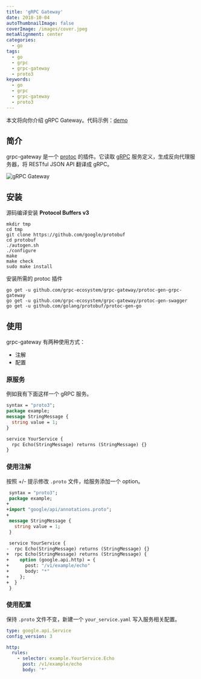 ```yaml
---
title: 'gRPC Gateway'
date: 2018-10-04
autoThumbnailImage: false
coverImage: /images/cover.jpeg
metaAlignment: center
categories:
  - go
tags:
  - go
  - grpc
  - grpc-gateway
  - proto3
keywords:
  - go
  - grpc
  - grpc-gateway
  - proto3
---
```


本文将向你介绍 gRPC Gateway。代码示例：[demo](https://github.com/lizebang/learning-grpc)

<!--more-->

## 简介

grpc-gateway 是一个 [protoc](http://github.com/google/protobuf) 的插件。它读取 [gRPC](http://github.com/grpc/grpc-common) 服务定义，生成反向代理服务器，将 RESTful JSON API 翻译成 gRPC。

![gRPC Gateway](/images/2018/10/grpc-gateway.png)

## 安装

源码编译安装 **Protocol Buffers v3**

```shell
mkdir tmp
cd tmp
git clone https://github.com/google/protobuf
cd protobuf
./autogen.sh
./configure
make
make check
sudo make install
```

安装所需的 protoc 插件

```shell
go get -u github.com/grpc-ecosystem/grpc-gateway/protoc-gen-grpc-gateway
go get -u github.com/grpc-ecosystem/grpc-gateway/protoc-gen-swagger
go get -u github.com/golang/protobuf/protoc-gen-go
```

## 使用

grpc-gateway 有两种使用方式：

- 注解
- 配置

### 原服务

例如我有下面这样一个 gRPC 服务。

```protobuf
syntax = "proto3";
package example;
message StringMessage {
  string value = 1;
}

service YourService {
  rpc Echo(StringMessage) returns (StringMessage) {}
}
```

### 使用注解

按照 +/- 提示修改 `.proto` 文件，给服务添加一个 option。

```protobuf
 syntax = "proto3";
 package example;
+
+import "google/api/annotations.proto";
+
 message StringMessage {
   string value = 1;
 }

 service YourService {
-  rpc Echo(StringMessage) returns (StringMessage) {}
+  rpc Echo(StringMessage) returns (StringMessage) {
+    option (google.api.http) = {
+      post: "/v1/example/echo"
+      body: "*"
+    };
+  }
 }
```

### 使用配置

保持 `.proto` 文件不变，新建一个 `your_service.yaml` 写入服务相关配置。

```yaml
type: google.api.Service
config_version: 3

http:
  rules:
    - selector: example.YourService.Echo
      post: /v1/example/echo
      body: '*'
```
